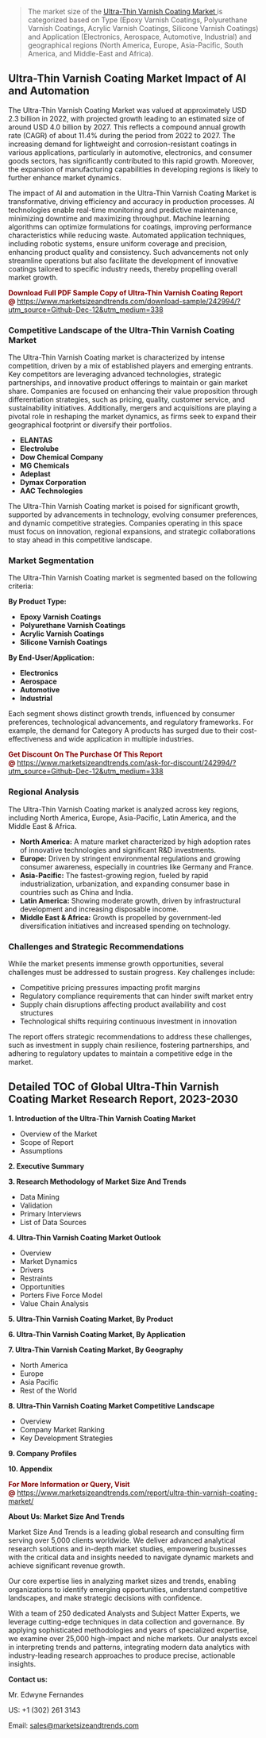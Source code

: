 <blockquote><p>The market size of the <a href="https://www.marketsizeandtrends.com/download-sample/242994/?utm_source=Github-Dec-12&amp;utm_medium=338" target="_blank">Ultra-Thin Varnish Coating Market </a>is categorized based on Type (Epoxy Varnish Coatings, Polyurethane Varnish Coatings, Acrylic Varnish Coatings, Silicone Varnish Coatings) and Application (Electronics, Aerospace, Automotive, Industrial) and geographical regions (North America, Europe, Asia-Pacific, South America, and Middle-East and Africa).</p></blockquote><p><h2>Ultra-Thin Varnish Coating Market Impact of AI and Automation</h2><p>The Ultra-Thin Varnish Coating Market was valued at approximately USD 2.3 billion in 2022, with projected growth leading to an estimated size of around USD 4.0 billion by 2027. This reflects a compound annual growth rate (CAGR) of about 11.4% during the period from 2022 to 2027. The increasing demand for lightweight and corrosion-resistant coatings in various applications, particularly in automotive, electronics, and consumer goods sectors, has significantly contributed to this rapid growth. Moreover, the expansion of manufacturing capabilities in developing regions is likely to further enhance market dynamics.</p><p>The impact of AI and automation in the Ultra-Thin Varnish Coating Market is transformative, driving efficiency and accuracy in production processes. AI technologies enable real-time monitoring and predictive maintenance, minimizing downtime and maximizing throughput. Machine learning algorithms can optimize formulations for coatings, improving performance characteristics while reducing waste. Automated application techniques, including robotic systems, ensure uniform coverage and precision, enhancing product quality and consistency. Such advancements not only streamline operations but also facilitate the development of innovative coatings tailored to specific industry needs, thereby propelling overall market growth.</p></p><p><strong><span style="color: #800000;">Download Full PDF Sample Copy of Ultra-Thin Varnish Coating Report @</span>&nbsp;</strong><a href="https://www.marketsizeandtrends.com/download-sample/242994/?utm_source=Github-Dec-12&amp;utm_medium=338">https://www.marketsizeandtrends.com/download-sample/242994/?utm_source=Github-Dec-12&amp;utm_medium=338</a></p><h3>Competitive Landscape of the Ultra-Thin Varnish Coating Market</h3><p>The Ultra-Thin Varnish Coating market is characterized by intense competition, driven by a mix of established players and emerging entrants. Key competitors are leveraging advanced technologies, strategic partnerships, and innovative product offerings to maintain or gain market share. Companies are focused on enhancing their value proposition through differentiation strategies, such as pricing, quality, customer service, and sustainability initiatives. Additionally, mergers and acquisitions are playing a pivotal role in reshaping the market dynamics, as firms seek to expand their geographical footprint or diversify their portfolios.</p><p><strong><p><ul><li>ELANTAS </li><li> Electrolube </li><li> Dow Chemical Company </li><li> MG Chemicals </li><li> Adeplast </li><li> Dymax Corporation </li><li> AAC Technologies</p></li></ul></p></strong></p><p>The Ultra-Thin Varnish Coating market is poised for significant growth, supported by advancements in technology, evolving consumer preferences, and dynamic competitive strategies. Companies operating in this space must focus on innovation, regional expansions, and strategic collaborations to stay ahead in this competitive landscape.</p><h3>Market Segmentation</h3><p>The Ultra-Thin Varnish Coating market is segmented based on the following criteria:</p><p><strong>By Product Type:</strong></p><p><strong><p><ul><li>Epoxy Varnish Coatings </li><li> Polyurethane Varnish Coatings </li><li> Acrylic Varnish Coatings </li><li> Silicone Varnish Coatings</p></li></ul></p></strong></p><p><strong>By End-User/Application:</strong></p><p><strong><p><ul><li>Electronics </li><li> Aerospace </li><li> Automotive </li><li> Industrial</p></li></ul></p></strong></p><p>Each segment shows distinct growth trends, influenced by consumer preferences, technological advancements, and regulatory frameworks. For example, the demand for Category A products has surged due to their cost-effectiveness and wide application in multiple industries.</p><p><strong><span style="color: #800000;">Get Discount On The Purchase Of This Report @&nbsp;</span></strong><a href="https://www.marketsizeandtrends.com/ask-for-discount/242994/?utm_source=Github-Dec-12&amp;utm_medium=338">https://www.marketsizeandtrends.com/ask-for-discount/242994/?utm_source=Github-Dec-12&amp;utm_medium=338</a></p><h3>Regional Analysis</h3><p>The Ultra-Thin Varnish Coating market is analyzed across key regions, including North America, Europe, Asia-Pacific, Latin America, and the Middle East &amp; Africa.</p><ul><li><strong>North America:</strong> A mature market characterized by high adoption rates of innovative technologies and significant R&amp;D investments.</li><li><strong>Europe:</strong> Driven by stringent environmental regulations and growing consumer awareness, especially in countries like Germany and France.</li><li><strong>Asia-Pacific:</strong> The fastest-growing region, fueled by rapid industrialization, urbanization, and expanding consumer base in countries such as China and India.</li><li><strong>Latin America:</strong> Showing moderate growth, driven by infrastructural development and increasing disposable income.</li><li><strong>Middle East &amp; Africa:</strong> Growth is propelled by government-led diversification initiatives and increased spending on technology.</li></ul><h3>Challenges and Strategic Recommendations</h3><p>While the market presents immense growth opportunities, several challenges must be addressed to sustain progress. Key challenges include:</p><ul><li>Competitive pricing pressures impacting profit margins</li><li>Regulatory compliance requirements that can hinder swift market entry</li><li>Supply chain disruptions affecting product availability and cost structures</li><li>Technological shifts requiring continuous investment in innovation</li></ul><p>The report offers strategic recommendations to address these challenges, such as investment in supply chain resilience, fostering partnerships, and adhering to regulatory updates to maintain a competitive edge in the market.</p><h2>Detailed TOC of Global Ultra-Thin Varnish Coating Market Research Report, 2023-2030</h2><p><strong>1. Introduction of the Ultra-Thin Varnish Coating Market</strong></p><ul><li>Overview of the Market</li><li>Scope of Report</li><li>Assumptions&nbsp;</li></ul><p><strong>2. Executive Summary</strong></p><p><strong>3. Research Methodology of <strong>Market Size And Trends</strong></strong></p><ul><li>Data Mining</li><li>Validation</li><li>Primary Interviews</li><li>List of Data Sources&nbsp;</li></ul><p><strong>4. Ultra-Thin Varnish Coating Market Outlook</strong></p><ul><li>Overview</li><li>Market Dynamics</li><li>Drivers</li><li>Restraints</li><li>Opportunities</li><li>Porters Five Force Model</li><li>Value Chain Analysis&nbsp;</li></ul><p><strong>5. Ultra-Thin Varnish Coating Market, By Product</strong></p><p><strong>6. Ultra-Thin Varnish Coating Market, By Application</strong></p><p><strong>7. Ultra-Thin Varnish Coating Market, By Geography</strong></p><ul><li>North America</li><li>Europe</li><li>Asia Pacific</li><li>Rest of the World&nbsp;</li></ul><p><strong>8. Ultra-Thin Varnish Coating Market Competitive Landscape</strong></p><ul><li>Overview</li><li>Company Market Ranking</li><li>Key Development Strategies&nbsp;</li></ul><p><strong>9. Company Profiles</strong></p><p><strong>10. Appendix</strong></p><p><strong><span style="color: #800000;">For More Information or Query, Visit @&nbsp;</span></strong><a href="https://www.marketsizeandtrends.com/report/ultra-thin-varnish-coating-market/">https://www.marketsizeandtrends.com/report/ultra-thin-varnish-coating-market/</a></p><p></p><p><strong>About Us:&nbsp;Market Size And Trends</strong></p><p>Market Size And Trends&nbsp;is a leading global research and consulting firm serving over 5,000 clients worldwide. We deliver advanced analytical research solutions and in-depth market studies, empowering businesses with the critical data and insights needed to navigate dynamic markets and achieve significant revenue growth.</p><p>Our core expertise lies in analyzing market sizes and trends, enabling organizations to identify emerging opportunities, understand competitive landscapes, and make strategic decisions with confidence.</p><p>With a team of 250 dedicated Analysts and Subject Matter Experts, we leverage cutting-edge techniques in data collection and governance. By applying sophisticated methodologies and years of specialized expertise, we examine over 25,000 high-impact and niche markets. Our analysts excel in interpreting trends and patterns, integrating modern data analytics with industry-leading research approaches to produce precise, actionable insights.</p><p><strong>Contact us:</strong></p><p>Mr. Edwyne Fernandes</p><p>US: +1 (302) 261 3143</p><p>Email: <a href="mailto:sales@marketsizeandtrends.com">sales@marketsizeandtrends.com</a>&nbsp;</p>
